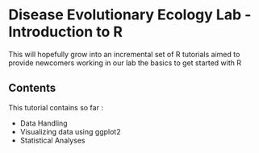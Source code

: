 # Disease Evolutionary Ecology Lab - Introduction to R 

This will hopefully grow into an incremental set of R tutorials aimed to provide newcomers working in our lab the basics to get started with R

## Contents

This tutorial contains so far : 

- Data Handling
- Visualizing data using ggplot2
- Statistical Analyses
